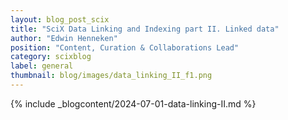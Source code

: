 ```yaml
---
layout: blog_post_scix
title: "SciX Data Linking and Indexing part II. Linked data"
author: "Edwin Henneken"
position: "Content, Curation & Collaborations Lead"
category: scixblog
label: general
thumbnail: blog/images/data_linking_II_f1.png
---
```


{% include _blogcontent/2024-07-01-data-linking-II.md %}
